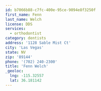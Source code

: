 ```yaml
---
id: b7066b88-c7fc-400e-95ce-9094e8f3250f
first_name: Fenn
last_name: Welch
license: DDS
services:
  - orthodontist
category: dentists
address: '1128 Sable Mist Ct'
city: 'Las Vegas'
state: NV
zip: '89144'
phone: '(702) 240-2300'
title: 'Fenn Welch'
_geoloc:
  lng: -115.32557
  lat: 36.181142
---
```

